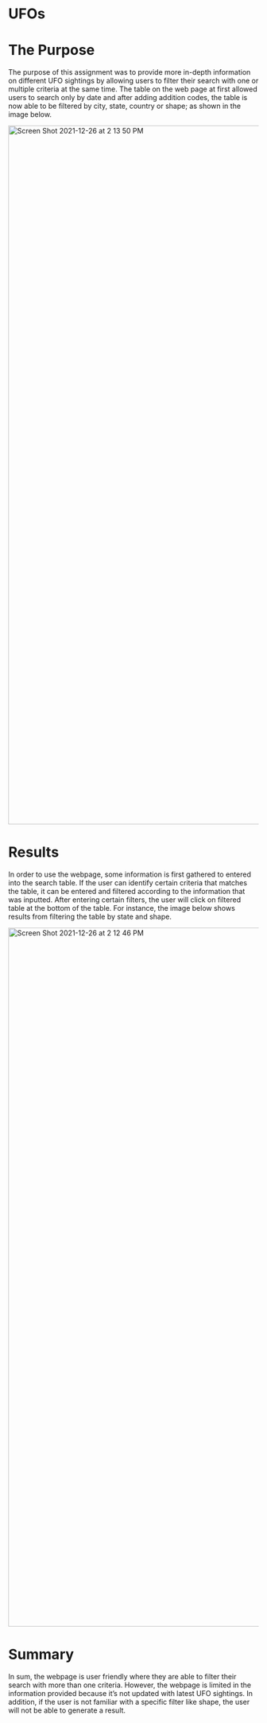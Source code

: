 # UFOs

# The Purpose 

The purpose of this assignment was to provide more in-depth information on different UFO sightings by allowing users to filter their search with one or multiple criteria at the same time. The table on the web page at first allowed users to search only by date and after adding addition codes, the table is now able to be filtered by city, state, country or shape; as shown in the image below. 

<img width="1407" alt="Screen Shot 2021-12-26 at 2 13 50 PM" src="https://user-images.githubusercontent.com/91230916/147417847-d3fd1f18-185c-43a6-8634-46a2284db31a.png">


# Results
In order to use the webpage, some information is first gathered to entered into the search table. If the user can identify certain criteria that matches the table, it can be entered and filtered according to the information that was inputted.  After entering certain filters, the user will click on filtered table at the bottom of the table. For instance, the image below shows results from filtering the table by state and shape. 

<img width="1407" alt="Screen Shot 2021-12-26 at 2 12 46 PM" src="https://user-images.githubusercontent.com/91230916/147417826-21d8b931-ab7e-407e-b360-bd7a59d6562e.png">


# Summary 
In sum, the webpage is user friendly where they are able to filter their search with more than one criteria. However, the webpage is limited in the information provided because it’s not updated with latest UFO sightings. In addition, if the user is not familiar with a specific filter like shape, the user will not be able to generate a result.

